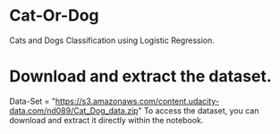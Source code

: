 # Cat-Or-Dog
Cats and Dogs Classification using Logistic Regression.

# Download and extract the dataset.
Data-Set = "https://s3.amazonaws.com/content.udacity-data.com/nd089/Cat_Dog_data.zip"
To access the dataset, you can download and extract it directly within the notebook.
